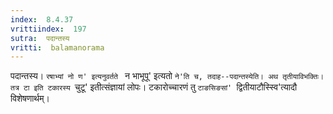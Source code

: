 ```yaml
---
index:  8.4.37
vrittiindex:  197
sutra:  पदान्तस्य
vritti:  balamanorama 
---
```


पदान्तस्य। `रषाभ्यां नो ण' इत्यनुवर्तते ` न भाभूपू' इत्यतो `ने'ति च, तदाह--पदान्तस्येति। अथ तृतीयाविभक्तिः। तत्र टा इति टकारस्य `चुटू' इतीत्संज्ञायां लोपः। टकारोच्चारणं तु `टाङसिङसां' `द्वितीयाटौस्स्वि'त्यादौ विशेषणार्थम्। 

